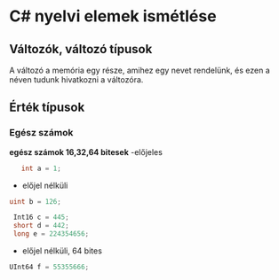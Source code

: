 ﻿# C# nyelvi elemek ismétlése

## Változók, változó típusok
A változó a memória egy része, amihez egy nevet rendelünk, és ezen a néven tudunk hivatkozni a változóra.

## Érték típusok

### Egész számok

**egész számok 16,32,64 bitesek**
 -előjeles
```c#
   int a = 1;
```

 - előjel nélküli
```C#
uint b = 126;
```
```C#
 Int16 c = 445;
 short d = 442;
 long e = 224354656;
```

 - előjel nélküli, 64 bites
 ```c#
 UInt64 f = 55355666;
 ```